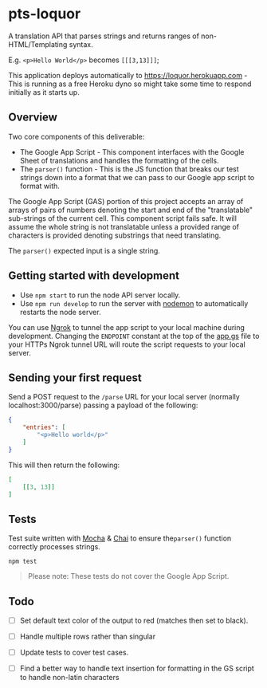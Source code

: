 # pts-loquor

A translation API that parses strings and returns ranges of non-HTML/Templating syntax.

E.g. `<p>Hello World</p>` becomes `[[[3,13]]]`;

This application deploys automatically to https://loquor.herokuapp.com - This is running as a free Heroku dyno so might take some time to respond initially as it starts up.
 
## Overview

Two core components of this deliverable:

- The Google App Script - This component interfaces with the Google Sheet of translations and handles the formatting of the cells.
- The `parser()` function - This is the JS function that breaks our test strings down into a format that we can pass to our Google app script to format with.

The Google App Script (GAS) portion of this project accepts an array of arrays of pairs of numbers denoting the start and end of the "translatable" sub-strings of the current cell. This component script fails safe. It will assume the whole string is not translatable unless a provided range of characters is provided denoting substrings that need translating.

The `parser()` expected input is a single string.

> 

## Getting started with development

- Use `npm start` to run the node API server locally.
- Use `npm run develop` to run the server with [nodemon](https://nodemon.io/) to automatically restarts the node server.

You can use [Ngrok](https://ngrok.com/) to tunnel the app script to your local machine during development. Changing the `ENDPOINT` constant at the top of the [app.gs](./google-app-script/app.gs) file to your HTTPs Ngrok tunnel URL will route the script requests to your local server.

## Sending your first request

Send a POST request to the `/parse` URL for your local server (normally localhost:3000/parse) passing a payload of the following:

```json
{
    "entries": [
        "<p>Hello world</p>"
    ]
} 
```

This will then return the following:

```json
[
    [[3, 13]]
]
```

## Tests

Test suite written with [Mocha](https://mochajs.org/) & [Chai](https://www.chaijs.com/) to ensure the`parser()` function correctly processes strings. 

```
npm test
```

> Please note: These tests do not cover the Google App Script.

## Todo

- [ ] Set default text color of the output to red (matches then set to black).
- [ ] Handle multiple rows rather than singular
- [ ] Update tests to cover test cases.
- [ ] Find a better way to handle text insertion for formatting in the GS script to handle non-latin characters

